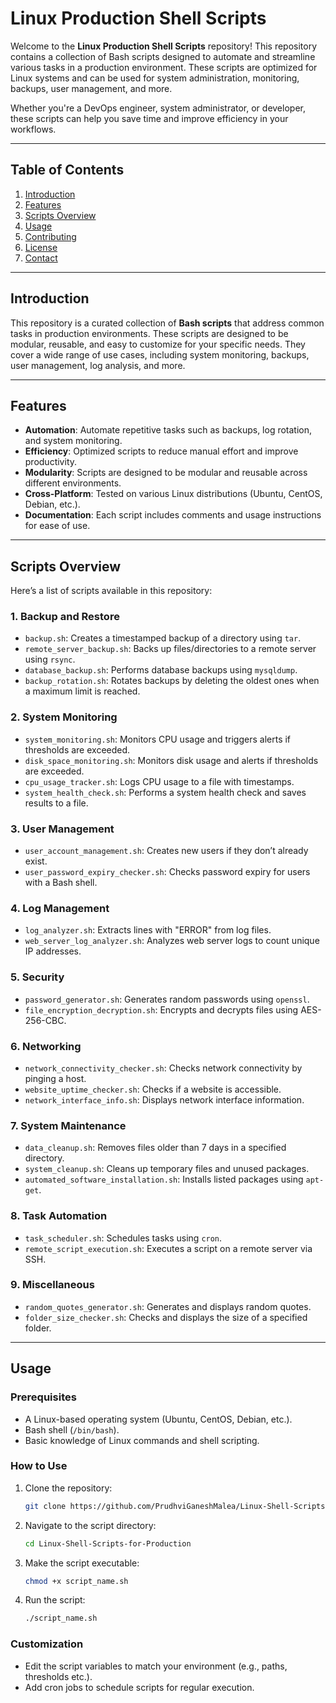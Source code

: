 # Linux Production Shell Scripts

Welcome to the **Linux Production Shell Scripts** repository! This repository contains a collection of Bash scripts designed to automate and streamline various tasks in a production environment. These scripts are optimized for Linux systems and can be used for system administration, monitoring, backups, user management, and more.

Whether you're a DevOps engineer, system administrator, or developer, these scripts can help you save time and improve efficiency in your workflows.

---

## Table of Contents

1. [Introduction](#introduction)
2. [Features](#features)
3. [Scripts Overview](#scripts-overview)
4. [Usage](#usage)
5. [Contributing](#contributing)
6. [License](#license)
7. [Contact](#contact)

---

## Introduction

This repository is a curated collection of **Bash scripts** that address common tasks in production environments. These scripts are designed to be modular, reusable, and easy to customize for your specific needs. They cover a wide range of use cases, including system monitoring, backups, user management, log analysis, and more.

---

## Features

- **Automation**: Automate repetitive tasks such as backups, log rotation, and system monitoring.
- **Efficiency**: Optimized scripts to reduce manual effort and improve productivity.
- **Modularity**: Scripts are designed to be modular and reusable across different environments.
- **Cross-Platform**: Tested on various Linux distributions (Ubuntu, CentOS, Debian, etc.).
- **Documentation**: Each script includes comments and usage instructions for ease of use.

---

## Scripts Overview

Here’s a list of scripts available in this repository:

### 1. **Backup and Restore**
   - `backup.sh`: Creates a timestamped backup of a directory using `tar`.
   - `remote_server_backup.sh`: Backs up files/directories to a remote server using `rsync`.
   - `database_backup.sh`: Performs database backups using `mysqldump`.
   - `backup_rotation.sh`: Rotates backups by deleting the oldest ones when a maximum limit is reached.

### 2. **System Monitoring**
   - `system_monitoring.sh`: Monitors CPU usage and triggers alerts if thresholds are exceeded.
   - `disk_space_monitoring.sh`: Monitors disk usage and alerts if thresholds are exceeded.
   - `cpu_usage_tracker.sh`: Logs CPU usage to a file with timestamps.
   - `system_health_check.sh`: Performs a system health check and saves results to a file.

### 3. **User Management**
   - `user_account_management.sh`: Creates new users if they don’t already exist.
   - `user_password_expiry_checker.sh`: Checks password expiry for users with a Bash shell.

### 4. **Log Management**
   - `log_analyzer.sh`: Extracts lines with "ERROR" from log files.
   - `web_server_log_analyzer.sh`: Analyzes web server logs to count unique IP addresses.

### 5. **Security**
   - `password_generator.sh`: Generates random passwords using `openssl`.
   - `file_encryption_decryption.sh`: Encrypts and decrypts files using AES-256-CBC.

### 6. **Networking**
   - `network_connectivity_checker.sh`: Checks network connectivity by pinging a host.
   - `website_uptime_checker.sh`: Checks if a website is accessible.
   - `network_interface_info.sh`: Displays network interface information.

### 7. **System Maintenance**
   - `data_cleanup.sh`: Removes files older than 7 days in a specified directory.
   - `system_cleanup.sh`: Cleans up temporary files and unused packages.
   - `automated_software_installation.sh`: Installs listed packages using `apt-get`.

### 8. **Task Automation**
   - `task_scheduler.sh`: Schedules tasks using `cron`.
   - `remote_script_execution.sh`: Executes a script on a remote server via SSH.

### 9. **Miscellaneous**
   - `random_quotes_generator.sh`: Generates and displays random quotes.
   - `folder_size_checker.sh`: Checks and displays the size of a specified folder.

---

## Usage

### Prerequisites
- A Linux-based operating system (Ubuntu, CentOS, Debian, etc.).
- Bash shell (`/bin/bash`).
- Basic knowledge of Linux commands and shell scripting.

### How to Use
1. Clone the repository:
   ```bash
   git clone https://github.com/PrudhviGaneshMalea/Linux-Shell-Scripts-for-Production.git
2. Navigate to the script directory:
   ```bash
   cd Linux-Shell-Scripts-for-Production
3. Make the script executable:
   ```bash
   chmod +x script_name.sh
4. Run the script:
   ```bash
   ./script_name.sh

### Customization
- Edit the script variables to match your environment (e.g., paths, thresholds etc.).
- Add cron jobs to schedule scripts for regular execution.